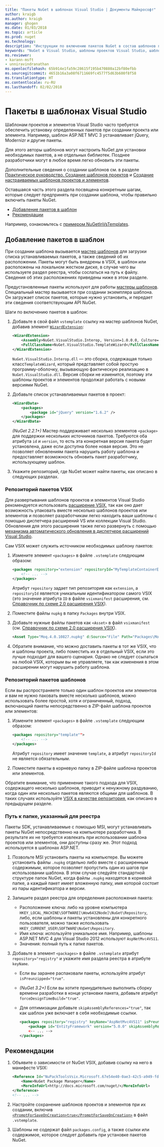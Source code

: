 ```yaml
---
title: "Пакеты NuGet в шаблонах Visual Studio | Документы Майкрософт"
author: kraigb
ms.author: kraigb
manager: ghogen
ms.date: 01/03/2018
ms.topic: article
ms.prod: nuget
ms.technology: 
description: "Инструкции по включению пакетов NuGet в состав шаблонов проектов и элементов Visual Studio."
keywords: "NuGet в Visual Studio, шаблоны проектов Visual Studio, шаблоны элементов Visual Studio, пакеты в шаблонах проектов, пакеты в шаблонах элементов"
ms.reviewer:
- karann-msft
- unniravindranathan
ms.openlocfilehash: 65b914e1fa59c28615f195b470880a12bf80efbb
ms.sourcegitcommit: 4651b16a3a08f6711669fc4577f5d63b600f8f58
ms.translationtype: HT
ms.contentlocale: ru-RU
ms.lasthandoff: 02/02/2018
---
```

# <a name="packages-in-visual-studio-templates"></a>Пакеты в шаблонах Visual Studio

Шаблонам проектов и элементов Visual Studio часто требуется обеспечить установку определенных пакетов при создании проекта или элемента. Например, шаблон ASP.NET MVC 3 устанавливает jQuery, Modernizr и другие пакеты.

Для этого авторы шаблонов могут настроить NuGet для установки необходимых пакетов, а не отдельных библиотек. Позднее разработчики могут в любое время легко обновить эти пакеты.

Дополнительные сведения о создании шаблонов см. в разделе [Практическое руководство. Создание шаблонов проектов](/visualstudio/ide/how-to-create-project-templates) и [Создание настраиваемых шаблонов проектов и элементов](/visualstudio/extensibility/creating-custom-project-and-item-templates).

Оставшаяся часть этого раздела посвящена конкретным шагам, которые следует предпринять при создании шаблона, чтобы правильно включить пакеты NuGet.

- [Добавление пакетов в шаблон](#adding-packages-to-a-template)
- [Рекомендации](#best-practices)

Например, ознакомьтесь с [примером NuGetInVsTemplates](https://bitbucket.org/marcind/nugetinvstemplates).

## <a name="adding-packages-to-a-template"></a>Добавление пакетов в шаблон

При создании шаблона вызывается [мастер шаблонов](/visualstudio/extensibility/how-to-use-wizards-with-project-templates) для загрузки списка устанавливаемых пакетов, а также сведений об их расположении. Пакеты могут быть внедрены в VSIX, в шаблон или расположены на локальном жестком диске, в случае чего вы используете раздел реестра, чтобы сослаться на путь к файлу. Сведения об этих расположениях приведены ниже в этом разделе.

Предустановленные пакеты используют для работы [мастеры шаблонов](/visualstudio/extensibility/how-to-use-wizards-with-project-templates). Специальный мастер вызывается при создании экземпляра шаблона. Он загружает список пакетов, которые нужно установить, и передает эти сведения соответствующим API NuGet.

Шаги по включению пакетов в шаблон:

1. Добавьте в свой файл `vstemplate` ссылку на мастер шаблонов NuGet, добавив элемент [`WizardExtension`](/visualstudio/extensibility/wizardextension-element-visual-studio-templates):

    ```xml
    <WizardExtension>
        <Assembly>NuGet.VisualStudio.Interop, Version=1.0.0.0, Culture=neutral, PublicKeyToken=b03f5f7f11d50a3a</Assembly>
        <FullClassName>NuGet.VisualStudio.TemplateWizard</FullClassName>
    </WizardExtension>
    ```

    `NuGet.VisualStudio.Interop.dll` — это сборка, содержащая только класс`TemplateWizard`, который представляет собой простую программу-оболочку, вызывающую фактическую реализацию в `NuGet.VisualStudio.dll`. Версия сборки не изменится, поэтому эти шаблоны проектов и элементов продолжат работать с новыми версиями NuGet.

1. Добавьте список устанавливаемых пакетов в проект:

    ```xml
    <WizardData>
        <packages>
            <package id="jQuery" version="1.6.2" />
        </packages>
    </WizardData>
    ```

    *(NuGet 2.2.1+)*  Мастер поддерживает несколько элементов `<package>` для поддержки нескольких источников пакетов. Требуются оба атрибута `id` и `version`, то есть эта конкретная версия пакета будет установлена, даже если доступна более новая версия. Это не позволяет обновлениям пакета нарушить работу шаблона и предоставляет возможность обновить пакет разработчику, использующему шаблон.

1. Укажите репозиторий, где NuGet может найти пакеты, как описано в следующих разделах.

### <a name="vsix-package-repository"></a>Репозиторий пакетов VSIX

Для развертывания шаблонов проектов и элементов Visual Studio рекомендуется использовать [расширение VSIX](/visualstudio/extensibility/shipping-visual-studio-extensions), так как оно дает возможность упаковать вместе несколько шаблонов проектов или элементов и позволяет разработчикам легко находить ваши шаблоны с помощью диспетчера расширений VS или коллекции Visual Studio. Обновления для этого расширения также легко развернуть с помощью [механизма автоматического обновления в диспетчере расширений Visual Studio](/visualstudio/extensibility/how-to-update-a-visual-studio-extension).

Сам VSIX может служить источником необходимых шаблону пакетов:

1. Измените элемент `<packages>` в файле `.vstemplate` следующим образом:

    ```xml
    <packages repository="extension" repositoryId="MyTemplateContainerExtensionId">
        <!-- ... -->
    </packages>
    ```

    Атрибут `repository` задает тип репозитория как `extension`, а `repositoryId` является уникальным идентификатором самого VSIX (это значение атрибута `ID` в файле `vsixmanifest` расширения, см. [Справочник по схеме 2.0 расширения VSIX](/visualstudio/extensibility/vsix-extension-schema-2-0-reference)).

1. Поместите файлы `nupkg` в папку `Packages` внутри VSIX.

1. Добавьте нужные файлы пакетов как `<Asset>` в файл `vsixmanifest` (см. [Справочник по схеме 2.0 расширения VSIX](/visualstudio/extensibility/vsix-extension-schema-2-0-reference)).

    ```xml
    <Asset Type="Moq.4.0.10827.nupkg" d:Source="File" Path="Packages\Moq.4.0.10827.nupkg" d:VsixSubPath="Packages" />
    ```

1. Обратите внимание, что можно доставить пакеты в тот же VSIX, что и шаблоны проекта, либо поместить их в отдельный VSIX, если это лучше подходит для вашего сценария. Однако не следует ссылаться на любой VSIX, которым вы не управляете, так как изменения в этом расширении могут нарушить работу шаблона.

### <a name="template-package-repository"></a>Репозиторий пакетов шаблонов

Если вы распространяете только один шаблон проектов или элементов и вам не нужно паковать вместе несколько шаблонов, можно использовать более простой, хотя и ограниченный, подход, включающий пакеты непосредственно в ZIP-файл шаблона проектов или элементов:

1. Измените элемент `<packages>` в файле `.vstemplate` следующим образом:

    ```xml
    <packages repository="template"">
        <!-- ... -->
    </packages>
    ```

    Атрибут `repository` имеет значение `template`, а атрибут `repositoryId` не является обязательным.

1. Поместите пакеты в корневую папку в ZIP-файле шаблона проектов или элементов.

Обратите внимание, что применение такого подхода для VSIX, содержащего несколько шаблонов, приводит к ненужному раздуванию, когда один или несколько пакетов являются общими для шаблонов. В таких случаях используйте [VSIX в качестве репозитория](#vsix-package-repository), как описано в предыдущем разделе.

### <a name="registry-specified-folder-path"></a>Путь к папке, указанный для реестра

Пакеты SDK, устанавливаемые с помощью MSI, могут устанавливать пакеты NuGet непосредственно на компьютере разработчика. В результате их не требуется извлекать при использовании шаблона проектов или элементов, они доступны сразу же. Этот подход используется в шаблонах ASP.NET.

1. Позвольте MSI установить пакеты на компьютере. Вы можете установить файлы `.nupkg` отдельно либо вместе с расширенным содержимым, которое позволяет пропустить один из шагов при использовании шаблона. В этом случае следуйте стандартной структуре папок NuGet, когда файлы `.nupkg` находятся в корневой папке, а каждый пакет имеет вложенную папку, имя которой состоит из пары идентификатора и версии.

1. Запишите раздел реестра для определения расположения пакета:

    - Расположение ключа: либо на уровне компьютера `HKEY_LOCAL_MACHINE\SOFTWARE[\Wow6432Node]\NuGet\Repository`, либо, если шаблоны и пакеты установлены для конкретного пользователя, можно также использовать `HKEY_CURRENT_USER\SOFTWARE\NuGet\Repository`.
    - Имя ключа: используйте уникальное имя. Например, шаблоны ASP.NET MVC 4 для Visual Studio 2012 используют `AspNetMvc4VS11`.
    - Значения: полный путь к папке пакетов.

1. Добавьте в элемент `<packages>` в файле `.vstemplate` атрибут `repository="registry"` и укажите имя раздела реестра в атрибуте `keyName`.

    - Если вы заранее распаковали пакеты, используйте атрибут `isPreunzipped="true"`.
    - *(NuGet 3.2+)* Если вы хотите принудительно выполнить сборку времени разработки в конце установки пакета, добавьте атрибут `forceDesignTimeBuild="true"`.
    - Для оптимизации добавьте `skipAssemblyReferences="true"`, так как шаблон уже включает в себя необходимые ссылки.

        ```xml
        <packages repository="registry" keyName="AspNetMvc4VS11" isPreunzipped="true">
            <package id="EntityFramework" version="5.0.0" skipAssemblyReferences="true" />
            <-- ... -->
        </packages>
        ```

## <a name="best-practices"></a>Рекомендации

1. Объявите о зависимости от NuGet VSIX, добавив ссылку на него в манифесте VSIX:

    ```xml
    <Reference Id="NuPackToolsVsix.Microsoft.67e54e40-0ae3-42c5-a949-fddf5739e7a5" MinVersion="1.7.30402.9028">
        <Name>NuGet Package Manager</Name>
        <MoreInfoUrl>http://docs.microsoft.com/nuget/</MoreInfoUrl>
    </Reference>
    <!-- ... -->
    ```

1. Настройте сохранение шаблонов проектов и элементов при их создании, включив [`<PromptForSaveOnCreation>true</PromptForSaveOnCreation>`](/visualstudio/extensibility/promptforsaveoncreation-element-visual-studio-templates) в файл `.vstemplate`.

1. Шаблоны не содержат файл `packages.config`, а также ссылки или содержимое, которое следует добавить при установке пакетов NuGet.
